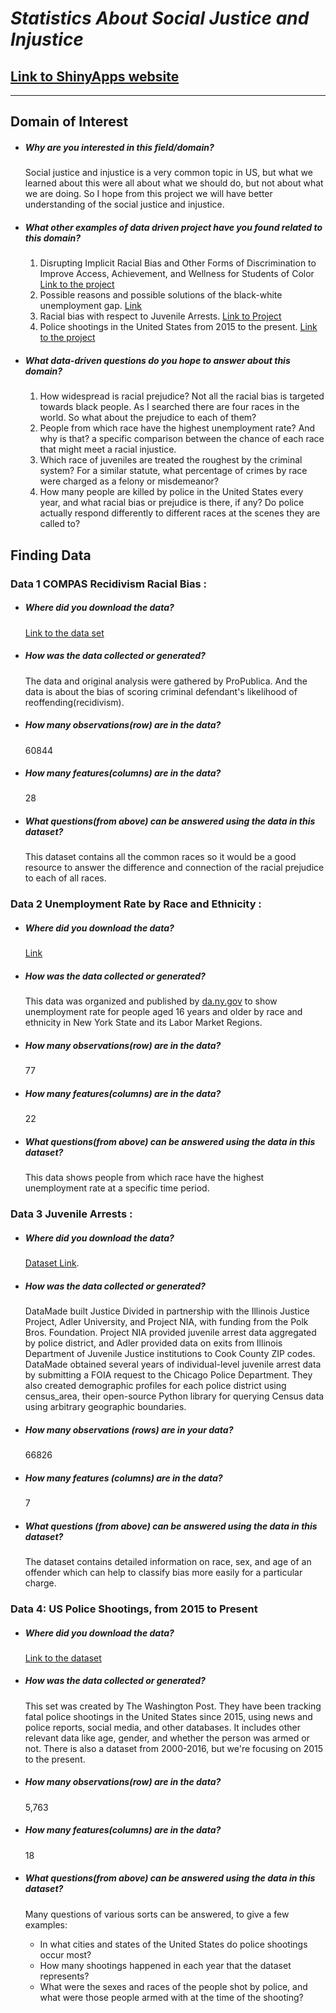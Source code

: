 # **_Statistics About Social Justice and Injustice_**
## [Link to ShinyApps website](https://reet0512.shinyapps.io/Racial-Justice/)
---
## **Domain of Interest**
- ##### _Why are you interested in this field/domain?_
    Social justice and injustice is a very common topic in US, but what we learned about this were all about what we should do, but not about what we are doing. So I hope from this project we will have better understanding of the social justice and injustice.

- ##### _What other examples of data driven project have you found related to this domain?_
    1. Disrupting Implicit Racial Bias and Other Forms of Discrimination to Improve Access, Achievement, and Wellness for Students of Color
    [Link to the project](https://sites.ed.gov/whieeaa/files/2016/10/Disrupting-Implicit-Bias-FINAL.pdf)    
    2. Possible reasons and possible solutions of the black-white unemployment gap.
    [Link](https://www.americanprogress.org/issues/economy/reports/2020/02/24/480743/persistence-black-white-unemployment-gap/)
    3. Racial bias with respect to Juvenile Arrests. [Link to Project](https://datamade.us/our-work/justice-divided/)
    4. Police shootings in the United States from 2015 to the present. [Link to the project](https://www.washingtonpost.com/graphics/investigations/police-shootings-database/)

- ##### _What data-driven questions do you hope to answer about this domain?_
    1. How widespread is racial prejudice? Not all the racial bias is targeted towards black people. As I searched there are four races in the world. So what about the prejudice to each of them?
    2. People from which race have the highest unemployment rate? And why is that?
    a specific comparison between the chance of each race that might meet a racial injustice.
    3. Which race of juveniles are treated the roughest by the criminal system? For a similar statute, what percentage of crimes by race were charged as a felony or misdemeanor?
    4. How many people are killed by police in the United States every year, and what racial bias or prejudice is there, if any? Do police actually respond differently to different races at the scenes they are called to?

## **Finding Data**
### **Data 1 COMPAS Recidivism Racial Bias :**
- ##### _Where did you download the data?_
  [Link to the data set](https://kaggle.com/danofer/compass?select=compas-scores-raw.csv)

- ##### _How was the data collected or generated?_
  The data and original analysis were gathered by ProPublica. And the data is about the bias of scoring criminal defendant's likelihood of reoffending(recidivism).
- ##### _How many observations(row) are in the data?_
  60844

- ##### _How many features(columns) are in the data?_
  28

- ##### _What questions(from above) can be answered using the data in this dataset?_
  This dataset contains all the common races so it would be a good resource to answer the difference and connection of the racial prejudice to each of all races.

### **Data 2 Unemployment Rate by Race and Ethnicity :**
- ##### _Where did you download the data?_
  [Link](https://catalog.data.gov/dataset/labor-force-status-by-race-and-ethnicity-beginning-2012)

- ##### _How was the data collected or generated?_
  This data was organized and published by [da.ny.gov](data.ny.gov) to show unemployment rate for people aged 16 years and older by race and ethnicity in New York State and its Labor Market Regions.

- ##### _How many observations(row) are in the data?_
  77

- ##### _How many features(columns) are in the data?_
  22

- ##### _What questions(from above) can be answered using the data in this dataset?_
  This data shows people from which race have the highest unemployment rate at a specific time period.

### **Data 3 Juvenile Arrests :**
- ##### _Where did you download the data?_
  [Dataset Link](https://justicedivided.com/download-data).

- #####  _How was the data collected or generated?_
  DataMade built Justice Divided in partnership with the Illinois Justice Project, Adler University, and Project NIA, with funding from the Polk Bros. Foundation. Project NIA provided juvenile arrest data aggregated by police district, and Adler provided data on exits from Illinois Department of Juvenile Justice institutions to Cook County ZIP codes. DataMade obtained several years of individual-level juvenile arrest data by submitting a FOIA request to the Chicago Police Department. They also created demographic profiles for each police district using census_area, their open-source Python library for querying Census data using arbitrary geographic boundaries.

- ##### _How many observations (rows) are in your data?_
  66826

- ##### _How many features (columns) are in the data?_
  7

- ##### _What questions (from above) can be answered using the data in this dataset?_
  The dataset contains detailed information on race, sex, and age of an offender which can help to classify bias more easily for a particular charge.

### **Data 4: US Police Shootings, from 2015 to Present**
- ##### _Where did you download the data?_
  [Link to the dataset](https://github.com/washingtonpost/data-police-shootings)

- ##### _How was the data collected or generated?_
  This set was created by The Washington Post. They have been tracking fatal police shootings in the United States since 2015, using news and police reports, social media, and other databases. It includes other relevant data like age, gender, and whether the person was armed or not. There is also a dataset from 2000-2016, but we're focusing on 2015 to the present.

- ##### _How many observations(row) are in the data?_
  5,763

- ##### _How many features(columns) are in the data?_
  18

- ##### _What questions(from above) can be answered using the data in this dataset?_
  Many questions of various sorts can be answered, to give a few examples:
  - In what cities and states of the United States do police shootings occur most?
  - How many shootings happened in each year that the dataset represents?
  - What were the sexes and races of the people shot by police, and what were those people armed with at the time of the shooting?


